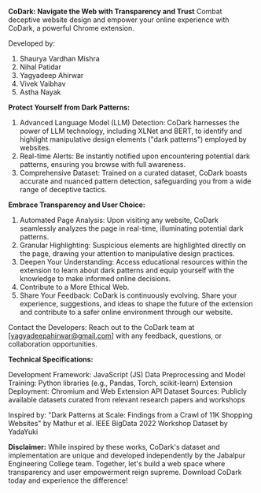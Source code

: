 **CoDark: Navigate the Web with Transparency and Trust**
Combat deceptive website design and empower your online experience with CoDark, a powerful Chrome extension.

Developed by:

1. Shaurya Vardhan Mishra
2. Nihal Patidar
3. Yagyadeep Ahirwar
4. Vivek Vaibhav
5. Astha Nayak

**Protect Yourself from Dark Patterns:**

1. Advanced Language Model (LLM) Detection: CoDark harnesses the power of LLM technology, including XLNet and BERT, to identify and highlight manipulative design elements ("dark patterns") employed by websites.
2. Real-time Alerts: Be instantly notified upon encountering potential dark patterns, ensuring you browse with full awareness.
3. Comprehensive Dataset: Trained on a curated dataset, CoDark boasts accurate and nuanced pattern detection, safeguarding you from a wide range of deceptive tactics.

**Embrace Transparency and User Choice:**

1. Automated Page Analysis: Upon visiting any website, CoDark seamlessly analyzes the page in real-time, illuminating potential dark patterns.
2. Granular Highlighting: Suspicious elements are highlighted directly on the page, drawing your attention to manipulative design practices.
3. Deepen Your Understanding: Access educational resources within the extension to learn about dark patterns and equip yourself with the knowledge to make informed online decisions.
4. Contribute to a More Ethical Web.
5. Share Your Feedback: CoDark is continuously evolving. Share your experience, suggestions, and ideas to shape the future of the extension and contribute to a safer online environment through our website.

Contact the Developers: Reach out to the CoDark team at [yagyadeepahirwar@gmail.com] with any feedback, questions, or collaboration opportunities.

**Technical Specifications:**

Development Framework: JavaScript (JS)
Data Preprocessing and Model Training: Python libraries (e.g., Pandas, Torch, scikit-learn)
Extension Deployment: Chromium and Web Extension API
Dataset Sources: Publicly available datasets curated from relevant research papers and workshops

Inspired by:
"Dark Patterns at Scale: Findings from a Crawl of 11K Shopping Websites" by Mathur et al.
IEEE BigData 2022 Workshop Dataset by YadaYuki

**Disclaimer:** While inspired by these works, CoDark's dataset and implementation are unique and developed independently by the Jabalpur Engineering College team.
Together, let's build a web space where transparency and user empowerment reign supreme. Download CoDark today and experience the difference!